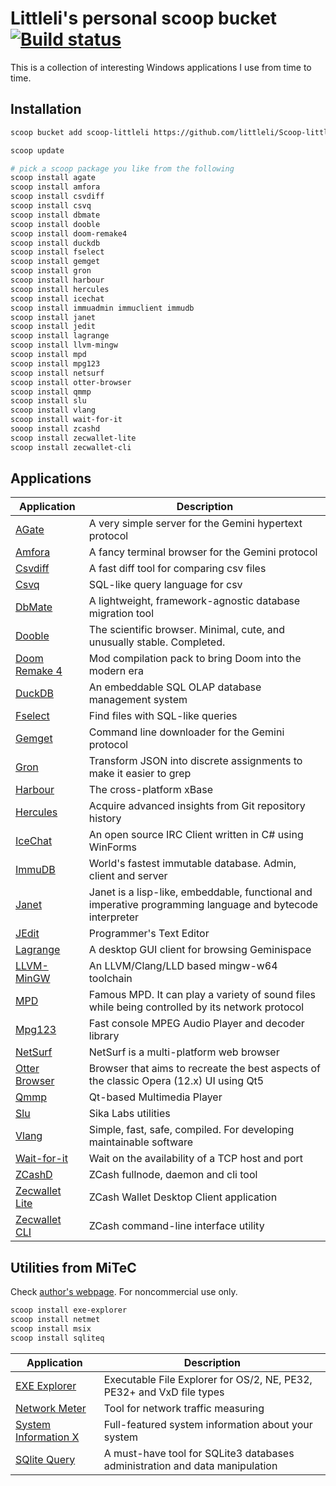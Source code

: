# Littleli's personal scoop bucket [![Build status](https://ci.appveyor.com/api/projects/status/unf1y3oaybr7m27i/branch/master?svg=true)](https://ci.appveyor.com/project/littleli/scoop-littleli/branch/master)

This is a collection of interesting Windows applications I use from time to time.

## Installation

```sh
scoop bucket add scoop-littleli https://github.com/littleli/Scoop-littleli.git

scoop update

# pick a scoop package you like from the following
scoop install agate
scoop install amfora
scoop install csvdiff
scoop install csvq
scoop install dbmate
scoop install dooble
scoop install doom-remake4
scoop install duckdb
scoop install fselect
scoop install gemget
scoop install gron
scoop install harbour
scoop install hercules
scoop install icechat
scoop install immuadmin immuclient immudb
scoop install janet
scoop install jedit
scoop install lagrange
scoop install llvm-mingw
scoop install mpd
scoop install mpg123
scoop install netsurf
scoop install otter-browser
scoop install qmmp
scoop install slu
scoop install vlang
scoop install wait-for-it
sooop install zcashd
scoop install zecwallet-lite
scoop install zecwallet-cli
```

## Applications

| Application | Description |
|-|-|
| [AGate](https://github.com/mbrubeck/agate) | A very simple server for the Gemini hypertext protocol |
| [Amfora](https://github.com/makeworld-the-better-one/amfora) | A fancy terminal browser for the Gemini protocol |
| [Csvdiff](https://aswinkarthik.github.io/csvdiff) | A fast diff tool for comparing csv files |
| [Csvq](https://mithrandie.github.io/csvq) | SQL-like query language for csv |
| [DbMate](https://github.com/amacneil/dbmate) | A lightweight, framework-agnostic database migration tool |
| [Dooble](https://textbrowser.github.io/dooble/) | The scientific browser. Minimal, cute, and unusually stable. Completed. |
| [Doom Remake 4](https://archive.org/details/doom_remake_4_download) | Mod compilation pack to bring Doom into the modern era |
| [DuckDB](https://duckdb.org) | An embeddable SQL OLAP database management system |
| [Fselect](https://github.com/jhspetersson/fselect) | Find files with SQL-like queries |
| [Gemget](https://github.com/makeworld-the-better-one/gemget) | Command line downloader for the Gemini protocol |
| [Gron](https://github.com/tomnomnom/gron) | Transform JSON into discrete assignments to make it easier to grep |
| [Harbour](https://harbour.github.io) | The cross-platform xBase |
| [Hercules](https://github.com/src-d/hercules) | Acquire advanced insights from Git repository history |
| [IceChat](https://www.icechat.net) | An open source IRC Client written in C# using WinForms |
| [ImmuDB](https://github.com/codenotary/immudb) | World's fastest immutable database. Admin, client and server |
| [Janet](https://janet-lang.org) | Janet is a lisp-like, embeddable, functional and imperative programming language and bytecode interpreter |
| [JEdit](http://jedit.org) | Programmer's Text Editor |
| [Lagrange](https://github.com/skyjake/lagrange) | A desktop GUI client for browsing Geminispace |
| [LLVM-MinGW](https://github.com/mstorsjo/llvm-mingw) | An LLVM/Clang/LLD based mingw-w64 toolchain |
| [MPD](https://www.musicpd.org) | Famous MPD. It can play a variety of sound files while being controlled by its network protocol |
| [Mpg123](https://www.mpg123.org) | Fast console MPEG Audio Player and decoder library |
| [NetSurf](https://www.netsurf-browser.org) | NetSurf is a multi-platform web browser |
| [Otter Browser](https://otter-browser.org/) | Browser that aims to recreate the best aspects of the classic Opera (12.x) UI using Qt5  |
| [Qmmp](http://qmmp.ylsoftware.com) | Qt-based Multimedia Player |
| [Slu](https://github.com/sikalabs/slu) | Sika Labs utilities |
| [Vlang](https://vlang.io) | Simple, fast, safe, compiled. For developing maintainable software |
| [Wait-for-it](https://github.com/roerohan/wait-for-it) | Wait on the availability of a TCP host and port |
| [ZCashD](https://z.cash) | ZCash fullnode, daemon and cli tool |
| [Zecwallet Lite](https://www.zecwallet.co) | ZCash Wallet Desktop Client application |
| [Zecwallet CLI](https://www.zecwallet.co) | ZCash command-line interface utility |

## Utilities from MiTeC

Check [author's webpage](http://mitec.cz/index.html). For noncommercial use only.

```sh
scoop install exe-explorer
scoop install netmet
scoop install msix
scoop install sqliteq
```

| Application | Description |
|-|-|
| [EXE Explorer](http://mitec.cz/exe.html) | Executable File Explorer for OS/2, NE, PE32, PE32+ and VxD file types |
| [Network Meter](http://mitec.cz/netmet.html) | Tool for network traffic measuring |
| [System Information X](http://mitec.cz/msi.html) | Full-featured system information about your system |
| [SQlite Query](http://mitec.cz/sqliteq.html) | A must-have tool for SQLite3 databases administration and data manipulation |
